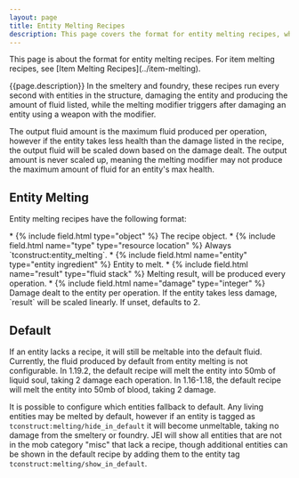 ```yaml
---
layout: page
title: Entity Melting Recipes
description: This page covers the format for entity melting recipes, which are used by the smeltery, foundry, and melting modifier to melt entities into fluids in Tinkers' Construct since 1.16.
---
```

<div class="hatnote" markdown=1>
This page is about the format for entity melting recipes. For item melting recipes, see [Item Melting Recipes](../item-melting).
</div>

{{page.description}}
In the smeltery and foundry, these recipes run every second with entities in the structure, damaging the entity and producing the amount of fluid listed, while the melting modifier triggers after damaging an entity using a weapon with the modifier.

The output fluid amount is the maximum fluid produced per operation, however if the entity takes less health than the damage listed in the recipe, the output fluid will be scaled down based on the damage dealt. The output amount is never scaled up, meaning the melting modifier may not produce the maximum amount of fluid for an entity's max health.

## Entity Melting

Entity melting recipes have the following format:

<div class="treeview" markdown=1>
* {% include field.html type="object" %} The recipe object.
    * {% include field.html name="type" type="resource location" %} Always `tconstruct:entity_melting`.
    * {% include field.html name="entity" type="entity ingredient" %} Entity to melt.
    * {% include field.html name="result" type="fluid stack" %} Melting result, will be produced every operation.
    * {% include field.html name="damage" type="integer" %} Damage dealt to the entity per operation. If the entity takes less damage, `result` will be scaled linearly. If unset, defaults to 2.
</div>


## Default

If an entity lacks a recipe, it will still be meltable into the default fluid. Currently, the fluid produced by default from entity melting is not configurable.
In 1.19.2, the default recipe will melt the entity into 50mb of liquid soul, taking 2 damage each operation. In 1.16-1.18, the default recipe will melt the entity into 50mb of blood, taking 2 damage.

It is possible to configure which entities fallback to default.
Any living entities may be melted by default, however if an entity is tagged as `tconstruct:melting/hide_in_default` it will become unmeltable, taking no damage from the smeltery or foundry.
JEI will show all entities that are not in the mob category "misc" that lack a recipe, though additional entities can be shown in the default recipe by adding them to the entity tag  `tconstruct:melting/show_in_default`.

